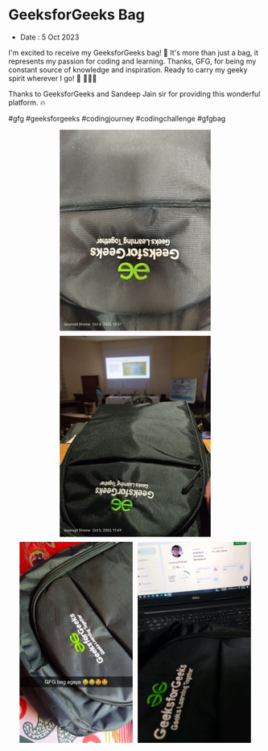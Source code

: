 # GeeksforGeeks Bag
- Date : 5 Oct 2023

I'm excited to receive my GeeksforGeeks bag! 🎉 It's more than just a bag, it represents my passion for coding and learning. Thanks, GFG, for being my constant source of knowledge and inspiration. Ready to carry my geeky spirit wherever I go! 💼 🥳🎉🎉

Thanks to GeeksforGeeks and Sandeep Jain sir for providing this wonderful platform. 🔥

#gfg #geeksforgeeks #codingjourney #codingchallenge #gfgbag

<div style="display: flex; flex-direction: row; justify-content: center; gap: 10px; flex-wrap: wrap;">

<!-- ![Pic](./assets/GeeksforGeeks-bag1.jpeg) -->
<img src="./assets/GeeksforGeeks-bag1.jpeg" style="max-height:400px;" alt="Img"/>
<img src="./assets/GeeksforGeeks-bag2.jpeg" style="max-height:400px;" alt="Img"/>
<img src="./assets/GeeksforGeeks-bag3.jpeg" style="max-height:400px;" alt="Img"/>
<img src="./assets/GeeksforGeeks-bag4.jpeg" style="max-height:400px;" alt="Img"/>

</div> 